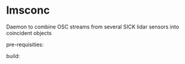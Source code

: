 # lmsconc
Daemon to combine OSC streams from several SICK lidar sensors into coincident objects 

pre-requisities:


build:

